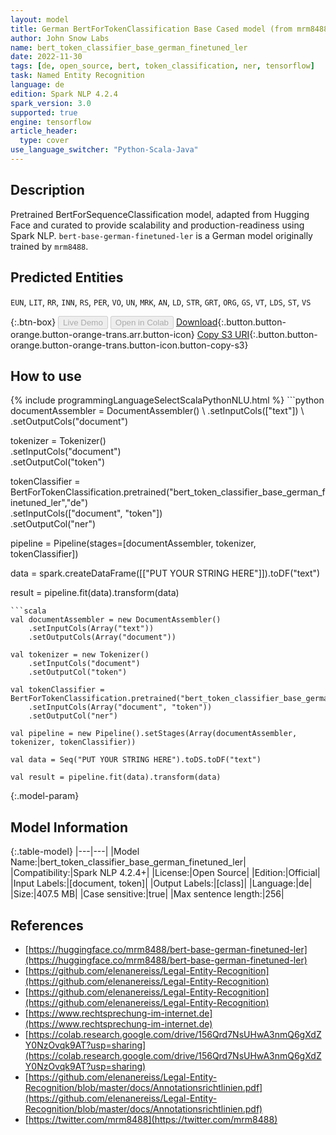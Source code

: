 ```yaml
---
layout: model
title: German BertForTokenClassification Base Cased model (from mrm8488)
author: John Snow Labs
name: bert_token_classifier_base_german_finetuned_ler
date: 2022-11-30
tags: [de, open_source, bert, token_classification, ner, tensorflow]
task: Named Entity Recognition
language: de
edition: Spark NLP 4.2.4
spark_version: 3.0
supported: true
engine: tensorflow
article_header:
  type: cover
use_language_switcher: "Python-Scala-Java"
---
```


## Description

Pretrained BertForSequenceClassification model, adapted from Hugging Face and curated to provide scalability and production-readiness using Spark NLP. `bert-base-german-finetuned-ler` is a German model originally trained by `mrm8488`.

## Predicted Entities

`EUN`, `LIT`, `RR`, `INN`, `RS`, `PER`, `VO`, `UN`, `MRK`, `AN`, `LD`, `STR`, `GRT`, `ORG`, `GS`, `VT`, `LDS`, `ST`, `VS`

{:.btn-box}
<button class="button button-orange" disabled>Live Demo</button>
<button class="button button-orange" disabled>Open in Colab</button>
[Download](https://s3.amazonaws.com/auxdata.johnsnowlabs.com/public/models/bert_token_classifier_base_german_finetuned_ler_de_4.2.4_3.0_1669814863747.zip){:.button.button-orange.button-orange-trans.arr.button-icon}
[Copy S3 URI](s3://auxdata.johnsnowlabs.com/public/models/bert_token_classifier_base_german_finetuned_ler_de_4.2.4_3.0_1669814863747.zip){:.button.button-orange.button-orange-trans.button-icon.button-copy-s3}

## How to use



<div class="tabs-box" markdown="1">
{% include programmingLanguageSelectScalaPythonNLU.html %}
```python
documentAssembler = DocumentAssembler() \
    .setInputCols(["text"]) \
    .setOutputCols("document")

tokenizer = Tokenizer() \
    .setInputCols("document") \
    .setOutputCol("token")

tokenClassifier = BertForTokenClassification.pretrained("bert_token_classifier_base_german_finetuned_ler","de") \
    .setInputCols(["document", "token"]) \
    .setOutputCol("ner")

pipeline = Pipeline(stages=[documentAssembler, tokenizer, tokenClassifier])

data = spark.createDataFrame([["PUT YOUR STRING HERE"]]).toDF("text")

result = pipeline.fit(data).transform(data)
```
```scala
val documentAssembler = new DocumentAssembler() 
    .setInputCols(Array("text")) 
    .setOutputCols(Array("document"))
      
val tokenizer = new Tokenizer()
    .setInputCols("document")
    .setOutputCol("token")
 
val tokenClassifier = BertForTokenClassification.pretrained("bert_token_classifier_base_german_finetuned_ler","de") 
    .setInputCols(Array("document", "token"))
    .setOutputCol("ner")
   
val pipeline = new Pipeline().setStages(Array(documentAssembler, tokenizer, tokenClassifier))

val data = Seq("PUT YOUR STRING HERE").toDS.toDF("text")

val result = pipeline.fit(data).transform(data)
```
</div>

{:.model-param}
## Model Information

{:.table-model}
|---|---|
|Model Name:|bert_token_classifier_base_german_finetuned_ler|
|Compatibility:|Spark NLP 4.2.4+|
|License:|Open Source|
|Edition:|Official|
|Input Labels:|[document, token]|
|Output Labels:|[class]|
|Language:|de|
|Size:|407.5 MB|
|Case sensitive:|true|
|Max sentence length:|256|

## References

- [https://huggingface.co/mrm8488/bert-base-german-finetuned-ler](https://huggingface.co/mrm8488/bert-base-german-finetuned-ler)
- [https://github.com/elenanereiss/Legal-Entity-Recognition](https://github.com/elenanereiss/Legal-Entity-Recognition)
- [https://github.com/elenanereiss/Legal-Entity-Recognition](https://github.com/elenanereiss/Legal-Entity-Recognition)
- [https://www.rechtsprechung-im-internet.de](https://www.rechtsprechung-im-internet.de)
- [https://colab.research.google.com/drive/156Qrd7NsUHwA3nmQ6gXdZY0NzOvqk9AT?usp=sharing](https://colab.research.google.com/drive/156Qrd7NsUHwA3nmQ6gXdZY0NzOvqk9AT?usp=sharing)
- [https://github.com/elenanereiss/Legal-Entity-Recognition/blob/master/docs/Annotationsrichtlinien.pdf](https://github.com/elenanereiss/Legal-Entity-Recognition/blob/master/docs/Annotationsrichtlinien.pdf)
- [https://twitter.com/mrm8488](https://twitter.com/mrm8488)